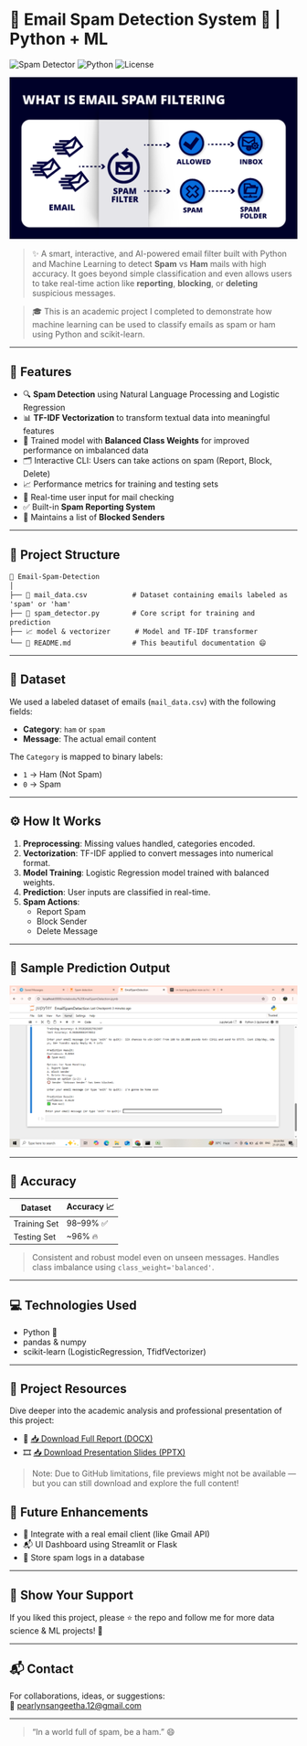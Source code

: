  # 📧 Email Spam Detection System 🚨 | Python + ML

![Spam Detector](https://img.shields.io/badge/Spam-Ham%20Detector-brightgreen?style=for-the-badge&logo=python)
![Python](https://img.shields.io/badge/Python-ML-blue?style=for-the-badge&logo=python)
![License](https://img.shields.io/badge/Status-Completed-success?style=for-the-badge)

<p align="center">
  <img src="https://github.com/Sangeetha-K-04/EmailSpamDetection/blob/main/spam%20filter.png?raw=true" alt="Spam Detection" width="600"/>
</p>

> ✨ A smart, interactive, and AI-powered email filter built with Python and Machine Learning to detect **Spam** vs **Ham** mails with high accuracy. It goes beyond simple classification and even allows users to take real-time action like **reporting**, **blocking**, or **deleting** suspicious messages.

>  🎓 This is an academic project I completed to demonstrate how machine learning can be used to classify emails as spam or ham using Python and scikit-learn.


---

## 🚀 Features

- 🔍 **Spam Detection** using Natural Language Processing and Logistic Regression
- 📊 **TF-IDF Vectorization** to transform textual data into meaningful features
- 🧠 Trained model with **Balanced Class Weights** for improved performance on imbalanced data
- 🗂 Interactive CLI: Users can take actions on spam (Report, Block, Delete)
- 📈 Performance metrics for training and testing sets
- 💬 Real-time user input for mail checking
- ✅ Built-in **Spam Reporting System**
- 🚫 Maintains a list of **Blocked Senders**

---

 ## 📁 Project Structure

```text
📁 Email-Spam-Detection
│
├── 📄 mail_data.csv           # Dataset containing emails labeled as 'spam' or 'ham'
├── 🧠 spam_detector.py        # Core script for training and prediction
├── 📈 model & vectorizer      # Model and TF-IDF transformer
└── 📄 README.md               # This beautiful documentation 😄
```

---

## 📂 Dataset

We used a labeled dataset of emails (`mail_data.csv`) with the following fields:
- **Category**: `ham` or `spam`
- **Message**: The actual email content

The `Category` is mapped to binary labels:
- `1` → Ham (Not Spam)  
- `0` → Spam

---

## ⚙️ How It Works

1. **Preprocessing**: Missing values handled, categories encoded.
2. **Vectorization**: TF-IDF applied to convert messages into numerical format.
3. **Model Training**: Logistic Regression model trained with balanced weights.
4. **Prediction**: User inputs are classified in real-time.
5. **Spam Actions**:
   - Report Spam
   - Block Sender
   - Delete Message

---

## 🔢 Sample Prediction Output

![Spam Detection](https://github.com/Sangeetha-K-04/EmailSpamDetection/blob/main/output%20spam.png?raw=true)

---

## 🎯 Accuracy

| Dataset       | Accuracy 📈 |
|---------------|--------------|
| Training Set  | 98–99% ✅     |
| Testing Set   | ~96% 🔥       |

> Consistent and robust model even on unseen messages. Handles class imbalance using `class_weight='balanced'`.

---

## 💻 Technologies Used

- Python 🐍
- pandas & numpy
- scikit-learn (LogisticRegression, TfidfVectorizer)
  
---

## 📎 Project Resources

Dive deeper into the academic analysis and professional presentation of this project:

- 📄 [📥 Download Full Report (DOCX)](Email_Spam_Detection_Report.docx)
- 🎞️ [📥 Download Presentation Slides (PPTX)](Email_Spam_Detection_Presentation.pptx)

> Note: Due to GitHub limitations, file previews might not be available — but you can still download and explore the full content!


## 🧠 Future Enhancements

- 📨 Integrate with a real email client (like Gmail API)
- 📬 UI Dashboard using Streamlit or Flask
- 📌 Store spam logs in a database

---

## 🌟 Show Your Support

If you liked this project, please ⭐ the repo and follow me for more data science & ML projects! 🤗

---

## 📬 Contact

For collaborations, ideas, or suggestions:  
📧 pearlynsangeetha.12@gmail.com  

---

> “In a world full of spam, be a ham.” 😄  
